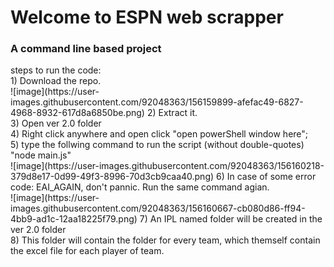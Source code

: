 <h1 > Welcome to ESPN web scrapper</h1>
<h3>A command line based project</h3>
steps to run the code: <br>
1) Download the repo.<br>
![image](https://user-images.githubusercontent.com/92048363/156159899-afefac49-6827-4968-8932-617d8a6850be.png)
2) Extract it. <br>
3) Open ver 2.0 folder<br>
4) Right click anywhere and open click "open powerShell window here";<br>
5) type the follwing command to run the script (without double-quotes)<br>
   "node main.js" <br>
![image](https://user-images.githubusercontent.com/92048363/156160218-379d8e17-0d99-49f3-8996-70d3cb9caa40.png)
6) In case of some error code: EAI_AGAIN, don't pannic. Run the same command agian.<br>
![image](https://user-images.githubusercontent.com/92048363/156160667-cb080d86-ff94-4bb9-ad1c-12aa18225f79.png)
7) An IPL named folder will be created in the ver 2.0 folder<br>
8) This folder will contain the folder for every team, which themself contain the excel file for each player of team.<br>

